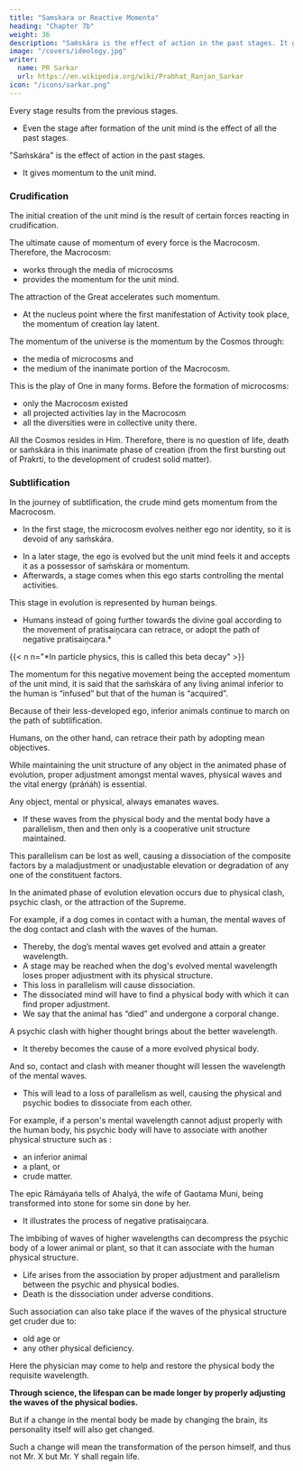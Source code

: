 ```yaml
---
title: "Samskara or Reactive Momenta"
heading: "Chapter 7b"
weight: 36
description: "Saḿskára is the effect of action in the past stages. It gives momentum to the unit mind"
image: "/covers/ideology.jpg"
writer:
  name: PR Sarkar
  url: https://en.wikipedia.org/wiki/Prabhat_Ranjan_Sarkar
icon: "/icons/sarkar.png"
---
```



Every stage results from the previous stages. 
- Even the stage after formation of the unit mind is the effect of all the past stages. 

"Saḿskára" is the effect of action in the past stages.
- It gives momentum to the unit mind. 


### Crudification

The initial creation of the unit mind is the result of certain forces reacting in crudification. 

The ultimate cause of momentum of every force is the Macrocosm. <!-- , the entire working principle in saiṋcara and pratisaiṋcara. It is, --> Therefore, the Macrocosm:
- works through the media of microcosms
- provides the momentum for the unit mind. 

The attraction of the Great accelerates such momentum. 
- At the nucleus point where the first manifestation of Activity took place, the momentum of creation lay latent.

The momentum of the universe is the momentum by the Cosmos through:
- the media of microcosms and
- the medium of the inanimate portion of the Macrocosm. 

This is the play of One in many forms. Before the formation of microcosms:
- only the Macrocosm existed
- all projected activities lay in the Macrocosm
- all the diversities were in collective unity there. 

All the Cosmos resides in Him. Therefore, there is no question of life, death or saḿskára in this inanimate phase of creation (from the first bursting out of Prakrti, to the development of crudest solid matter).


### Subtlification

In the journey of subtlification, the crude mind gets momentum from the Macrocosm. 
- In the first stage, the microcosm evolves neither ego <!-- (ahaḿtattva) --> nor identity<!-- mahattattva -->, so it is devoid of any saḿskára. 
<!-- The eternal force of the Macrocosm moves the microcosms further towards the Nucleus. -->
- In a later stage, the ego is evolved but the unit mind feels it and accepts it as a possessor of saḿskára or momentum. 
- Afterwards, a stage comes when this ego starts controlling the mental activities.

This stage in evolution is represented by human beings. 
- Humans instead of going further towards the divine goal according to the movement of pratisaiṋcara can retrace, or adopt the path of negative pratisaiṋcara.*

{{< n n="*In particle physics, this is called this beta decay" >}}


The momentum for this negative movement being the accepted momentum of the unit mind, it is said that the saḿskára of any living animal inferior to the human is “infused” but that of the human is “acquired”.

Because of their less-developed ego, inferior animals continue to march on the path of subtlification. 

Humans, on the other hand, can retrace their path by adopting mean objectives.

While maintaining the unit structure of any object in the animated phase of evolution, proper adjustment amongst mental waves, physical waves and the vital energy (práńáh) is essential. 

Any object, mental or physical, always emanates waves.
- If these waves from the physical body and the mental body have a parallelism, then and then only is a cooperative unit structure maintained.

This parallelism can be lost as well, causing a dissociation of the composite factors by a maladjustment or unadjustable elevation or degradation of any one of the constituent factors. 

In the animated phase of evolution elevation occurs due to physical clash, psychic clash, or the attraction of the Supreme. 

For example, if a dog comes in contact with a human, the mental waves of the dog contact and clash with the waves of the human.
- Thereby, the dog’s mental waves get evolved and attain a greater wavelength.
- A stage may be reached when the dog's evolved mental wavelength loses proper adjustment with its physical structure. 
- This loss in parallelism will cause dissociation.
- The dissociated mind will have to find a physical body with which it can find proper adjustment.
- We say that the animal has “died” and undergone a corporal change.

A psychic clash with higher thought brings about the better wavelength.
- It thereby becomes the cause of a more evolved physical body.

And so, contact and clash with meaner thought will lessen the wavelength of the mental waves. 
- This will lead to a loss of parallelism as well, causing the physical and psychic bodies to dissociate from each other. 

For example, if a person's mental wavelength cannot adjust properly with the human body, his psychic body will have to associate with another <!-- properly adjustable --> physical structure such as <!-- , which may be of -->:
- an inferior animal
- a plant, or
- crude matter.

The epic Rámáyańa tells of Ahalyá, the wife of Gaotama Muni, being transformed into stone for some sin done by her. 
- It illustrates the process of negative pratisaiṋcara. 

<!-- rarefy -->
The imbibing of waves of higher wavelengths can decompress the psychic body of a lower animal or plant, so that it can associate with the human physical structure. <!-- , and vice versa, if the wavelength is made cruder by inculcating meaner thoughts. -->
- Life arises from the association by proper adjustment and parallelism between the psychic and physical bodies.
- Death is the dissociation under adverse conditions. 

Such association can also take place if the waves of the physical structure get cruder due to:
- old age or
- any other physical deficiency.

Here the physician may come to help and restore the physical body the requisite wavelength.

<!-- by some means or other attribute to  -->

**Through science, the lifespan can be made longer by properly adjusting the waves of the physical bodies.**

But if a change in the mental body be made by changing the brain, its personality itself will also get changed. 

Such a change will mean the transformation of the person himself, and thus not Mr. X but Mr. Y shall regain life.

